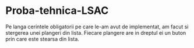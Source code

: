 # Proba-tehnica-LSAC

Pe langa cerintele obligatorii pe care le-am avut de implementat, am facut si stergerea unei plangeri din lista. 
Fiecare plangere are in dreptul ei un buton prin care este stearsa din lista.